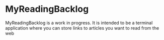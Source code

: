 # MyReadingBacklog
MyReadingBacklog is a work in progress. It is intended to be a terminal application where you can store links to articles you want to read from the web
